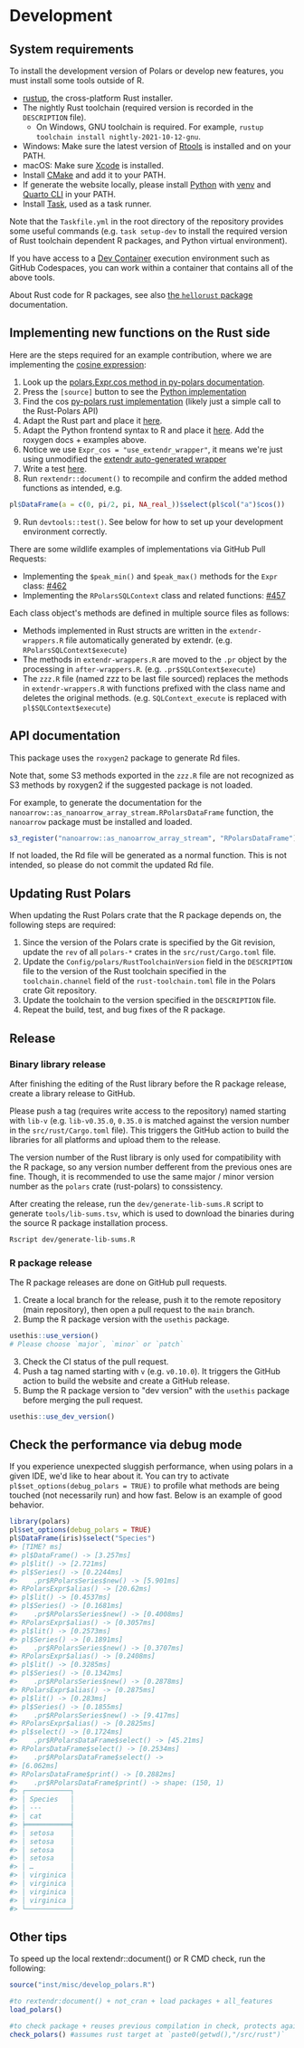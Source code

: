 # Development

## System requirements

To install the development version of Polars or develop new features, you must
install some tools outside of R.

- [rustup](https://rustup.rs/), the cross-platform Rust installer.
- The nightly Rust toolchain (required version is recorded in the `DESCRIPTION`
  file).
  - On Windows, GNU toolchain is required.
    For example, `rustup toolchain install nightly-2021-10-12-gnu`.
- Windows: Make sure the latest version of
  [Rtools](https://cran.r-project.org/bin/windows/Rtools/) is installed
  and on your PATH.
- macOS: Make sure [Xcode](https://developer.apple.com/support/xcode/)
  is installed.
- Install [CMake](https://cmake.org/) and add it to your PATH.
- If generate the website locally, please
  install [Python](https://www.python.org/) with [venv](https://docs.python.org/3/library/venv.html)
  and [Quarto CLI](https://quarto.org/) in your PATH.
- Install [Task](https://taskfile.dev/), used as a task runner.

Note that the `Taskfile.yml` in the root directory of the repository provides some
useful commands (e.g. `task setup-dev` to install the required version of
Rust toolchain dependent R packages, and Python virtual environment).

If you have access to a [Dev Container](https://containers.dev/) execution environment such as GitHub Codespaces,
you can work within a container that contains all of the above tools.

About Rust code for R packages, see also
[the `hellorust` package](https://github.com/r-rust/hellorust) documentation.

## Implementing new functions on the Rust side

Here are the steps required for an example contribution, where we are implementing the
[cosine expression](https://pola-rs.github.io/r-polars/man/Expr_cos.html):

1. Look up the [polars.Expr.cos method in py-polars documentation](https://pola-rs.github.io/polars/py-polars/html/reference/expressions/api/polars.Expr.cos.html).
2. Press the `[source]` button to see the [Python implementation](https://github.com/pola-rs/polars/blob/d23bbd2f14f1cd7ae2e27e1954a2dc4276501eef/py-polars/polars/expr/expr.py#L5892-L5914)
3. Find the cos [py-polars rust implementation](https://github.com/pola-rs/polars/blob/a1afbc4b78f5850314351f7e85ded95fd68b6453/py-polars/src/lazy/dsl.rs#L396) (likely just a simple call to the Rust-Polars API)
4. Adapt the Rust part and place it [here](https://github.com/pola-rs/r-polars/blob/c56c49a6fc172685f50c15fffe3d14231297ad97/src/rust/src/rdataframe/rexpr.rs#L754).
5. Adapt the Python frontend syntax to R and place it [here](https://github.com/pola-rs/r-polars/blob/c56c49a6fc172685f50c15fffe3d14231297ad97/R/expr__expr.R#L3138). Add the roxygen docs + examples above.
6. Notice we use `Expr_cos = "use_extendr_wrapper"`, it means we're just using unmodified the [extendr auto-generated wrapper](https://github.com/pola-rs/r-polars/blob/c56c49a6fc172685f50c15fffe3d14231297ad97/R/extendr-wrappers.R#L253)
7. Write a test [here](https://github.com/pola-rs/r-polars/blob/c56c49a6fc172685f50c15fffe3d14231297ad97/tests/testthat/test-expr.R#L1921).
8. Run `rextendr::document()` to recompile and confirm the added method functions as intended, e.g.

```r
pl$DataFrame(a = c(0, pi/2, pi, NA_real_))$select(pl$col("a")$cos())
```

9. Run `devtools::test()`. See below for how to set up your development environment correctly.

There are some wildlife examples of implementations via GitHub Pull Requests:

- Implementing the `$peak_min()` and `$peak_max()` methods for the `Expr` class:
  [#462](https://github.com/pola-rs/r-polars/pull/462)
- Implementing the `RPolarsSQLContext` class and related functions:
  [#457](https://github.com/pola-rs/r-polars/pull/457)

Each class object's methods are defined in multiple source files as follows:

- Methods implemented in Rust structs are written in the `extendr-wrappers.R`
  file automatically generated by extendr. (e.g. `RPolarsSQLContext$execute`)
- The methods in `extendr-wrappers.R` are moved to the `.pr` object by the processing in `after-wrappers.R`.
  (e.g. `.pr$SQLContext$execute`)
- The `zzz.R` file (named zzz to be last file sourced) replaces the methods in `extendr-wrappers.R`
  with functions prefixed with the class name and deletes the original methods.
  (e.g. `SQLContext_execute` is replaced with `pl$SQLContext$execute`)

## API documentation

This package uses the `roxygen2` package to generate Rd files.

Note that, some S3 methods exported in the `zzz.R` file are not recognized as S3 methods by roxygen2
if the suggested package is not loaded.

For example, to generate the documentation for the `nanoarrow::as_nanoarrow_array_stream.RPolarsDataFrame` function,
the `nanoarrow` package must be installed and loaded.

```r
s3_register("nanoarrow::as_nanoarrow_array_stream", "RPolarsDataFrame")
```

If not loaded, the Rd file will be generated as a normal function.
This is not intended, so please do not commit the updated Rd file.

## Updating Rust Polars

When updating the Rust Polars crate that the R package depends on,
the following steps are required:

1. Since the version of the Polars crate is specified by the Git revision,
  update the `rev` of all `polars-*` crates in the `src/rust/Cargo.toml` file.
2. Update the `Config/polars/RustToolchainVersion` field in the `DESCRIPTION`
  file to the version of the Rust toolchain specified in the `toolchain.channel`
  field of the `rust-toolchain.toml` file in the Polars crate Git repository.
3. Update the toolchain to the version specified in the `DESCRIPTION` file.
4. Repeat the build, test, and bug fixes of the R package.

## Release

### Binary library release

After finishing the editing of the Rust library before the R package release,
create a library release to GitHub.

Please push a tag (requires write access to the repository) named starting with
`lib-v` (e.g. `lib-v0.35.0`, `0.35.0` is matched against the version number in
the `src/rust/Cargo.toml` file). This triggers the GitHub action to build the libraries
for all platforms and upload them to the release.

The version number of the Rust library is only used for compatibility with the
R package, so any version number defferent from the previous ones are fine.
Though, it is recommended to use the same major / minor version number as
the `polars` crate (rust-polars) to conssistency.

After creating the release, run the `dev/generate-lib-sums.R` script to generate `tools/lib-sums.tsv`, which is used to download the binaries during the source R
package installation process.

```sh
Rscript dev/generate-lib-sums.R
```

### R package release

The R package releases are done on GitHub pull requests.

1. Create a local branch for the release, push it to the remote repository (main
  repository), then open a pull request to the `main` branch.
2. Bump the R package version with the `usethis` package.

```r
usethis::use_version()
# Please choose `major`, `minor` or `patch`
```

3. Check the CI status of the pull request.
4. Push a tag named starting with `v` (e.g. `v0.10.0`). It triggers the GitHub
  action to build the website and create a GitHub release.
5. Bump the R package version to "dev version" with the `usethis` package
  before merging the pull request.

```r
usethis::use_dev_version()
```

## Check the performance via debug mode

If you experience unexpected sluggish performance, when using polars in a given IDE, we'd like to hear about it. You can try to activate `pl$set_options(debug_polars = TRUE)` to profile what methods are being touched (not necessarily run) and how fast. Below is an example of good behavior.

```r
library(polars)
pl$set_options(debug_polars = TRUE)
pl$DataFrame(iris)$select("Species")
#> [TIME? ms]
#> pl$DataFrame() -> [3.257ms]
#> pl$lit() -> [2.721ms]
#> pl$Series() -> [0.2244ms]
#>    .pr$RPolarsSeries$new() -> [5.901ms]
#> RPolarsExpr$alias() -> [20.62ms]
#> pl$lit() -> [0.4537ms]
#> pl$Series() -> [0.1681ms]
#>    .pr$RPolarsSeries$new() -> [0.4008ms]
#> RPolarsExpr$alias() -> [0.3057ms]
#> pl$lit() -> [0.2573ms]
#> pl$Series() -> [0.1891ms]
#>    .pr$RPolarsSeries$new() -> [0.3707ms]
#> RPolarsExpr$alias() -> [0.2408ms]
#> pl$lit() -> [0.3285ms]
#> pl$Series() -> [0.1342ms]
#>    .pr$RPolarsSeries$new() -> [0.2878ms]
#> RPolarsExpr$alias() -> [0.2875ms]
#> pl$lit() -> [0.283ms]
#> pl$Series() -> [0.1855ms]
#>    .pr$RPolarsSeries$new() -> [9.417ms]
#> RPolarsExpr$alias() -> [0.2825ms]
#> pl$select() -> [0.1724ms]
#>    .pr$RPolarsDataFrame$select() -> [45.21ms]
#> RPolarsDataFrame$select() -> [0.2534ms]
#>    .pr$RPolarsDataFrame$select() ->
#> [6.062ms]
#> RPolarsDataFrame$print() -> [0.2882ms]
#>    .pr$RPolarsDataFrame$print() -> shape: (150, 1)
#> ┌───────────┐
#> │ Species   │
#> │ ---       │
#> │ cat       │
#> ╞═══════════╡
#> │ setosa    │
#> │ setosa    │
#> │ setosa    │
#> │ setosa    │
#> │ …         │
#> │ virginica │
#> │ virginica │
#> │ virginica │
#> │ virginica │
#> └───────────┘
```

## Other tips

<!-- TODO: Clean up -->

To speed up the local rextendr::document() or R CMD check, run the following:

```r
source("inst/misc/develop_polars.R")

#to rextendr:document() + not_cran + load packages + all_features
load_polars()

#to check package + reuses previous compilation in check, protects against deletion
check_polars() #assumes rust target at `paste0(getwd(),"/src/rust")`
```
